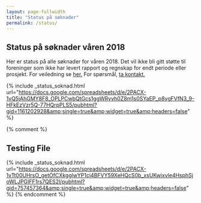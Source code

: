 ```yaml
---
layout: page-fullwidth
title: "Status på søknader"
permalink: /status/
---
```


## Status på søknader våren 2018
Her er status på alle søknader for våren 2018. Det vil ikke bli gitt støtte til foreninger som ikke har levert rapport og regnskap for endt periode eller prosjekt. For veiledning se [her.](/veiledning_for_dokumentasjon/) For spørsmål, [ta kontakt.](/kontakt/)


{% include _status_soknad.html url="https://docs.google.com/spreadsheets/d/e/2PACX-1vQ5jAhGMY8F8_OPLPCwbQtGcs1ggWRyvh0Z8m1s0SYaEP_p8vgFVfN3_9-HFkEzVzr5Q-77HQrpPLS5/pubhtml?gid=1161202928&amp;single=true&amp;widget=true&amp;headers=false" %}

{% comment %}
## Testing File
{% include _status_soknad.html url="https://docs.google.com/spreadsheets/d/e/2PACX-1vTt00UHrsO_getOfCXkgglwYP1cj4BFVY59XeHQcS0b_xsUKwixvle4HsphSjoWLJPGIFF1rs7QES2l/pubhtml?gid=757457364&amp;single=true&amp;widget=true&amp;headers=false" %}
{% endcomment %}
